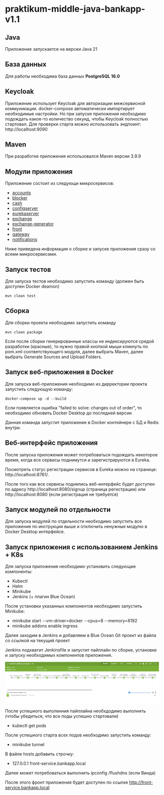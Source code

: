 # praktikum-middle-java-bankapp-v1.1

## Java
Приложение запускается на версии Java 21

## База данных
Для работы необходима база данных **PostgreSQL 16.0**

## Keycloak
Приложение использует Keycloak для авторизации межсервисной коммуникации.
docker-compose автоматически импортирует необходимые настройки.
Но при запуске приложения необходимо подождать какое-то количество секунд, чтобы Keycloak полностью стартовал.
Для проверки старта можно использовать эндпоинт: http://localhost:9090

## Maven
При разработке приложения использовался Maven версии 3.9.9

## Модули приложения
Приложение состоит из следующи микросервисов:
 - [accounts](accounts)
 - [blocker](blocker)
 - [cash](cash)
 - [configserver](configserver)
 - [eurekaserver](eurekaserver)
 - [exchange](exchange)
 - [exchange-generator](exchange-generator)
 - [front](front)
 - [gateway](gateway)
 - [notifications](notifications)

Ниже приведена информация о сборке и запуске приложения сразу со всеми микросервисами.

## Запуск тестов
Для запуска тестов необходимо запустить команду (должен быть доступен Docker deamon)
```
mvn clean test
```

## Сборка
Для сборки проекта необходимо запустить команду
```
mvn clean package
```
Если после сборки генерированные классы не индексируются средой разработки (красные), то нужно правой кнопкой мыши кликнуть по pom.xml соответствующего модуля, далее выбрать Maven, далее выбрать Generate Sources and Upload Folders.

## Запуск веб-приложения в Docker
Для запуска веб-приложения необходимо из дирректории проекта запустить следующую команду:

```
docker-compose up -d --build
```
Если появляется ошибка "failed to solve: changes out of order", то необходимо обновить Docker Desktop до последней версии

Данная команда запустит приложение в Docker контейнере с БД и Redis внутри.

## Веб-интерфейс приложения
После запуска приложения может потребоваться подождать некоторое время, когда все сервисы поднимутся и зарегистрируются в Eureka.

Посмотреть статус регистрации сервисов в Eureka можно на странице: http://localhost:8761/.

После того как все сервисы поднялись веб-интерфейс будет доступен по адресу http://localhost:8080/signup (страница регистрации) или http://localhost:8080 (если регистрация не требуется)

## Запуск модулей по отдельности
Для запуска модулей по отдельности необходимо запустить все приложение по инструкции выше и отключить ненужные модулю в Docker Desktop интерфейсе.

## Запуск приложения с использованием Jenkins + K8s
Для запуска приложения необходимо установить следующие компоненты:
- Kubectl
- Helm
- Minikube
- Jenkins (+ плагин Blue Ocean)

После установки указанных компонентов необходимо запустить Minikube:
- minikube start --vm-driver=docker --cpus=8 --memory=8192
- minikube addons enable ingress

Далее заходим в Jenkins и добавляем в Blue Ocean Git проект из файла со ссылкой на текущий проект

Jenkins подхватит Jenkinsfile и запустит пайплайн по сборке, установке и запуску необходимых компонентов приложения.

![evidence_that_everything_works_so_you_dont_have_to_check.png](evidence_that_everything_works_so_you_dont_have_to_check.png)

После успешного выполенния пайплайна необхдодимо выполнить (чтобы убедиться, что все поды успешно стартовали)
- kubectl get pods

После успешного старта всех подов необходимо запустить команду:
- minikube tunnel

В файле hosts добавить строчку:
- 127.0.0.1 front-service.bankapp.local

Далее может потребоваться выполнить ipconfig /flushdns (если Винда)

После этого фронт приложения будет доступен по ссылке http://front-service.bankapp.local